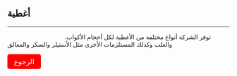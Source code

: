 ## أغطية
---
&nbsp;&nbsp;&nbsp;&nbsp;&nbsp;&nbsp;&nbsp;&nbsp;&nbsp;&nbsp;&nbsp;&nbsp;&nbsp;&nbsp;&nbsp;&nbsp;&nbsp;&nbsp;&nbsp;&nbsp;&nbsp;&nbsp;&nbsp;&nbsp;&nbsp;&nbsp;&nbsp;&nbsp;&nbsp;&nbsp;&nbsp;&nbsp;&nbsp;.توفر الشركة أنواع مختلفة من الأغطية لكل أحجام الأكواب والعلب وكذلك المستلزمات الأخرى مثل الأستيلر والسكر والمعالق

<a class="navlink" href="/">الرجوع</a>

<style>
.navlink{
  direction: rtl;
  display: inline-block;
  font-size: 16px;
  background-color: #FF0000;
  padding: 7px 15px;
  color: white;
  text-decoration: none;
  border-radius: 5px;
}
</style>